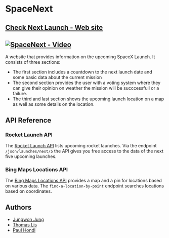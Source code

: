 
# SpaceNext

## [Check Next Launch - Web site](https://stupendous-mandazi-1fbde3.netlify.app/#info-container)

## [![SpaceNext - Video](https://i.ytimg.com/vi/padmu6SLFe8/hqdefault.jpg)](https://youtu.be/padmu6SLFe8)


A website that provides information on the upcoming SpaceX Launch. It consists of three sections:

+ The first section includes a countdown to the next launch date and some basic data about the current mission
+ The second section provides the user with a voting system where they can give their opinion on weather the mission will be succcessfull or a failure.
+ The third and last section shows the upcoming launch location on a map as well as some details on the location.

## API Reference

### Rocket Launch API 

The [Rocket Launch API](https://www.rocketlaunch.live/api) lists upcoming rocket launches.
Via the endpoint `/json/launches/next/5` the API gives you free access to the data of the next five upcoming launches.


### Bing Maps Locations API

The [Bing Maps Locations API](https://learn.microsoft.com/en-us/bingmaps/rest-services/locations/) provides a map and a pin for locations based on various data. The `find-a-location-by-point` endpoint searches locations based on coordinates.

## Authors

- [Jungwon Jung](https://github.com/jungwonJung)
- [Thomas Lis](https://github.com/13-TOMMY)
- [Paul Hondl](https://github.com/paulhondl)

